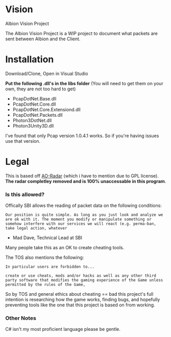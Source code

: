 # Vision
Albion Vision Project

The Albion Vision Project is a WIP project to document what packets are sent between Albion and the Client.

# Installation
Download/Clone, Open in Visual Studio

**Put the following .dll's in the libs folder** (You will need to get them on your own, they are not too hard to get)
* PcapDotNet.Base.dll
* PcapDotNet.Core.dll
* PcapDotNet.Core.Extensiond.dll
* PcapDotNet.Packets.dll
* Photon3DotNet.dll
* Photon3Unity3D.dll

I've found that only Pcap version 1.0.4.1 works. So if you're having issues use that version.

# Legal

This is based off [AO-Radar](https://github.com/rafalfigura/AO-Radar) (which i have to mention due to GPL license). **The radar completley removed and is 100% unaccessable in this program**. 


### Is this allowed?

Offically SBI allows the reading of packet data on the following conditions:

```
Our position is quite simple. As long as you just look and analyze we are ok with it. The moment you modify or manipulate something or somehow interfere with our services we will react (e.g. perma-ban, take legal action, whatever
```
- Mad Dave, Technical Lead at SBI 

Many people take this as an OK to create cheating tools.

The TOS also mentions the following:

```
In particular users are forbidden to...

create or use cheats, mods and/or hacks as well as any other third party software that modifies the gaming experience of the Game unless permitted by the rules of the Game,
```

So by TOS and general ethics about cheating == bad this project's full intention is researching how the game works, finding bugs, and hopefully preventing tools like the one that this project is based on from working.

### Other Notes

C# isn't my most proficient language please be gentle.
